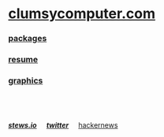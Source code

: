 # [clumsycomputer.com](https://clumsycomputer.com)

### [packages](https://clumsycomputer.com/software/packages)

### [resume](https://clumsycomputer.com/software/resume)

### [graphics](https://clumsycomputer.com/art/graphics)
## &nbsp;

[_**stews.io**_](https://clumsycomputer.stews.io)&nbsp;&nbsp;&nbsp;&nbsp;&nbsp;[_**twitter**_](https://twitter.com/c1umsyc0mputer)&nbsp;&nbsp;&nbsp;&nbsp;&nbsp;[hackernews](https://news.ycombinator.com/user?id=clumsycomputer)
